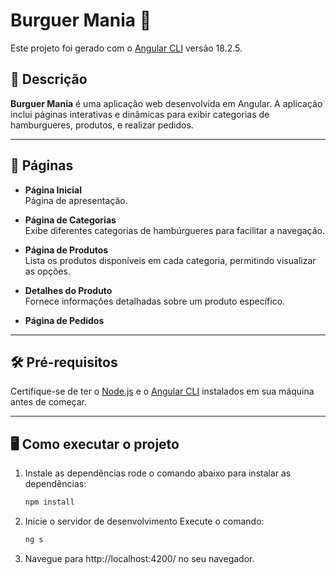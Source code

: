 # Burguer Mania 🍔

Este projeto foi gerado com o [Angular CLI](https://github.com/angular/angular-cli) versão 18.2.5.

## 📖 Descrição

**Burguer Mania** é uma aplicação web desenvolvida em Angular. A aplicação inclui páginas interativas e dinâmicas para exibir categorias de hamburgueres, produtos, e realizar pedidos.

---

## 🚀 Páginas

- **Página Inicial**  
  Página de apresentação.

- **Página de Categorias**  
  Exibe diferentes categorias de hambúrgueres para facilitar a navegação.

- **Página de Produtos**  
  Lista os produtos disponíveis em cada categoria, permitindo visualizar as opções.

- **Detalhes do Produto**  
  Fornece informações detalhadas sobre um produto específico.

- **Página de Pedidos**  


---

## 🛠️ Pré-requisitos

Certifique-se de ter o [Node.js](https://nodejs.org/) e o [Angular CLI](https://angular.io/cli) instalados em sua máquina antes de começar.

---

## 🖥️ Como executar o projeto

1. Instale as dependências
   rode o comando abaixo para instalar as dependências:
   ```bash
   npm install

   
3. Inicie o servidor de desenvolvimento
   Execute o comando:
      ```bash
      ng s
5. Navegue para http://localhost:4200/ no seu navegador.
  

